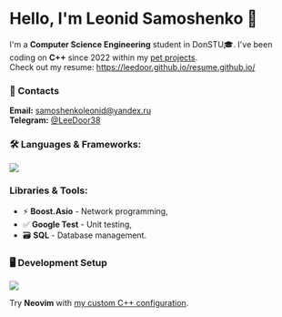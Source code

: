 # Hello, I'm Leonid Samoshenko 🤝
I'm a **Computer Science Engineering** student in DonSTU🎓. I've been coding on **C++** since 2022 within my [pet projects](https://github.com/LeeDoor?tab=repositories).
<br>
Check out my resume: https://leedoor.github.io/resume.github.io/

### 📍 Contacts
**Email:** samoshenkoleonid@yandex.ru  
**Telegram:** [@LeeDoor38](https://t.me/LeeDoor38)

### 🛠 **Languages & Frameworks:**
<img src="https://skillicons.dev/icons?i=cpp,qt,cmake,docker" />

### **Libraries & Tools:**
- ⚡ **Boost.Asio** - Network programming,
- ✅ **Google Test** - Unit testing,
- 🗃 **SQL** - Database management.

### 🖥 Development Setup
<img src="https://skillicons.dev/icons?i=linux,neovim" />

Try **Neovim** with [my custom C++ configuration](https://github.com/LeeDoor/neovim-config).
